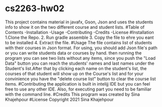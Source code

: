 # cs2263-hw02
This project contains material in javafx, Gson, Json and uses the students info to show it on the two different course and student lists. 
#Table of Contents
-Installation 
-Usage
-Contributing
-Credits
-License
#Installation 
1.Clone the Repo.
2. Run gradle assemble 
3. Copy the file to ehre you eant to be installed
4. Extract the file.
#Usage
The file contains list of students with their courses in Json format. For using, you should add Json file's path or you can write students data or courses by hand. then running the program you can see two lists without any items, since you push the "Load Data" button you can reach the students' names and last names under the Student's list.After that by clicking each name on the student's list, the courses of that student will show up on the Course's list and for your convinience you have the "delete course list" button to clear the course list items.
#Contributing
the application is built in intelijj IDE but you can feel free to use any other IDE. Also, for executing part you need to be familiar with the command line.
#Credits
This program was created by Sina Khajehpour
#License
Copyright 2021 Sina Khajehpour

